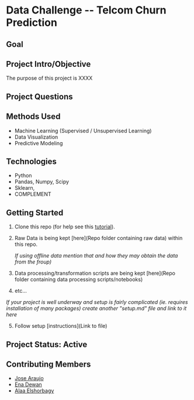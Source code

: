 # Data Challenge -- Telcom Churn Prediction

## Goal


## Project Intro/Objective
The purpose of this project is XXXX

## Project Questions


## Methods Used
* Machine Learning (Supervised / Unsupervised Learning)
* Data Visualization
* Predictive Modeling

## Technologies
* Python
* Pandas, Numpy, Scipy
* Sklearn, 
* COMPLEMENT

## Getting Started

1. Clone this repo (for help see this [tutorial](https://help.github.com/articles/cloning-a-repository/)).
2. Raw Data is being kept [here](Repo folder containing raw data) within this repo.

    *If using offline data mention that and how they may obtain the data from the froup)*

3. Data processing/transformation scripts are being kept [here](Repo folder containing data processing scripts/notebooks)
4. etc...

*If your project is well underway and setup is fairly complicated (ie. requires installation of many packages)
create another "setup.md" file and link to it here*

5. Follow setup [instructions](Link to file)

## Project Status: Active

## Contributing Members
* [Jose Araujo](https://github.com/gordoaraujo)
* [Ena Dewan](https://github.com/enadewan)
* [Alaa Elshorbagy](https://github.com/AlaaElshorbagy)
